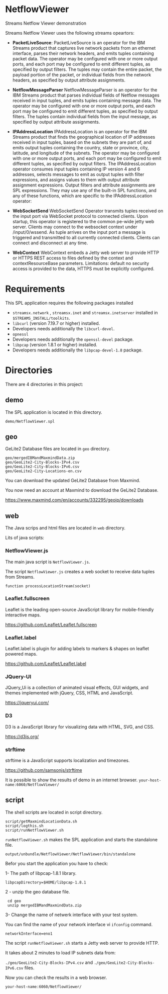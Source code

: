 # NetflowViewer
Streams Netflow Viewer demonstration

Streams Netflow Viewer uses the following streams opeartors:
- **PacketLiveSource**:
 PacketLiveSource is an operator for the IBM Streams product that captures live network 
 packets from an ethernet interface, parses their network headers, and emits tuples 
 containing packet data. The operator may be configured with one or more output ports, 
 and each port may be configured to emit different tuples, as specified by output filters. 
 The tuples may contain the entire packet, the payload portion of the packet, or 
 individual fields from the network headers, as specified by output attribute assignments. 

- **NetflowMessageParser**
 NetflowMessageParser is an operator for the IBM Streams product that parses individual 
 fields of Netflow messages received in input tuples, and emits tuples containing message 
 data. The operator may be configured with one or more output ports, and each port 
 may be configured to emit different tuples, as specified by output filters. 
 The tuples contain individual fields from the input message, as specified by 
 output attribute assignments. 
 
- **IPAddressLocation**
 IPAddressLocation is an operator for the IBM Streams product that finds the geographical location of 
 IP addresses received in input tuples, based on the subnets they are part of, and emits output tuples containing the country, 
 state or province, city, latitude, and longitude of the subnets. The operator may be configured with one or more output ports, 
 and each port may be configured to emit different tuples, as specified by output filters.
 The IPAddressLocation operator consumes input tuples containing IP version 
 4 and 6 addresses, selects messages to emit as output tuples with filter expressions, 
 and assigns values to them with 
 output attribute assignment expressions. Output filters and attribute assignments are SPL expressions. 
 They may use any of the built-in SPL functions, and any of these functions, 
 which are specific to the IPAddressLocation operator: 
 
- **WebSocketSend**
 WebSocketSend Operator transmits tuples received on the input port via WebSocket protocol to 
 connected clients. Upon startup, this operator is registered to the common pe-wide 
 jetty web server. 
 Clients may connect to the websocket context under /input/0/wssend. 
 As tuple arrives on the input port a message is triggered and transmitted to all currently connected clients. 
 Clients can connect and disconnect at any time. 
   
- **WebContext**
 WebContext embeds a Jetty web server to provide HTTP or HTTPS REST access to files defined 
 by the context and contextResourceBase parameters. 
 Limitations: default no security access is provided to the data, HTTPS must be explicitly configured.
    


# Requirements
This SPL application requires the following packages installed
* `streamsx.network` , `streamsx.inet` and `streamsx.inetserver` installed in `$STREAMS_INSTALL/toolkits`.
* `libcurl` (version 7.19.7 or higher) installed.
* Developers needs additionally the `libcurl-devel`.
* `opnessl`
* Developers needs additionally the `openssl-devel` package.
* `libpcap` (version 1.8.1 or higher) installed.
* Developers needs additionally the `libpcap-devel-1.8` package.

# Directories
There are 4 directories in this project:

## demo
The SPL application is located in this directory.

`demo/NetflowViewer.spl`

## geo
GeLite2 Database files are located in `geo` directory.
```
geo/mergedIBMandMaxmindData.zip
geo/GeoLite2-City-Blocks-IPv4.csv
geo/GeoLite2-City-Blocks-IPv6.csv
geo/GeoLite2-City-Locations-en.csv
```

You can download the updated GeLite2 Database from Maxmind.

You now need an account at Maxmind to download the GeLite2 Database.

https://www.maxmind.com/en/accounts/332295/geoip/downloads

## web
The Java scrips and html files are located in `web` directory.

Lits of java scripts:

### NetflowViewer.js
The main java script is `NetflowViewer.js`.

The script `NetflowViewer.js` creates a web socket to receive data tuples from Streams. 

`function processLocationStream(socket)`


### Leaflet.fullscreen
Leaflet is the leading open-source JavaScript library for mobile-friendly interactive maps.

https://github.com/Leaflet/Leaflet.fullscreen

### Leaflet.label
Leaflet.label is plugin for adding labels to markers & shapes on leaflet powered maps. 

https://github.com/Leaflet/Leaflet.label

### JQuery-UI
JQuery_Ui is a collection of animated visual effects, GUI widgets, and themes implemented with jQuery, CSS, HTML and JavaScript.

https://jqueryui.com/

### D3
D3 is a JavaScript library for visualizing data with HTML, SVG, and CSS.

https://d3js.org/

### strftime
strftime is a JavaScript supports localization and timezones. 

https://github.com/samsonjs/strftime


It is possible to show the results of demo in an internet browser.
`your-host-name:6060/NetflowViewer/`


## script
The shell scripts are located in script directory.
```
script/getMaxmindLocationData.sh
script/logthis.sh
script/runNetflowViewer.sh
```
`runNetflowViewer.sh` makes the SPL application and starts the standalone file.

`output/unbundle/NetflowViewer/NetflowViewer/bin/standalone`

Befor you start the application you have to check:

1- The path of libpcap-1.8.1 library.

`libpcapDirectory=$HOME/libpcap-1.8.1`

2 - unzip the geo database file.

```
 cd geo
 unzip mergedIBMandMaxmindData.zip
```

3- Change the name of netwerk interface with your test system.

You can find the name of your network interface vi `ifconfig` command.

`networkInterface=eno1`

The script `runNetflowViewer.sh` starts a Jetty web server to provide HTTP.

It takes about 2 minutes to load IP subnets data from:

`./geo/GeoLite2-City-Blocks-IPv4.csv` and 
`./geo/GeoLite2-City-Blocks-IPv6.csv` files.

Now you can check the results in a web browser.

`your-host-name:6060/NetflowViewer/`
